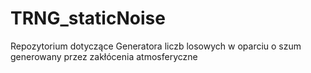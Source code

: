 # TRNG_staticNoise
Repozytorium dotyczące Generatora liczb losowych w oparciu o szum generowany przez zakłócenia atmosferyczne
